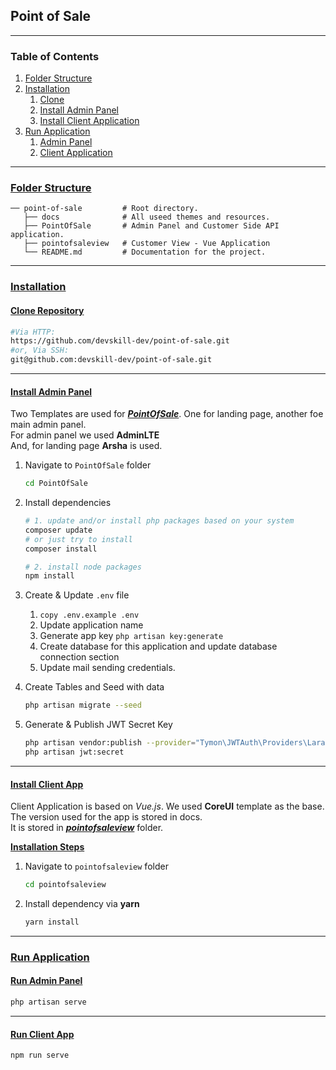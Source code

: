 ## Point of Sale

___

### Table of Contents

1. [Folder Structure](#folder-structure)
2. [Installation](#installation)
    1. [Clone](#clone)
    2. [Install Admin Panel](#install-admin-panel)
    3. [Install Client Application](#install-client-app)
3. [Run Application](#run-application)
    1. [Admin Panel](#run-admin-panel)
    1. [Client Application](#run-client-app)

___

### <a href="#folder-structure">Folder Structure</a>

   ```
   ── point-of-sale         # Root directory.
      ├── docs              # All useed themes and resources.
      ├── PointOfSale       # Admin Panel and Customer Side API application.  
      ├── pointofsaleview   # Customer View - Vue Application
      └── README.md         # Documentation for the project.    
   ```

___

### <a href="#installation">Installation</a>

#### <a href="#clone-repository">Clone Repository</a>

```bash
#Via HTTP:     
https://github.com/devskill-dev/point-of-sale.git  
#or, Via SSH:  
git@github.com:devskill-dev/point-of-sale.git
```

___

#### <a href="#install-admin-panel">Install Admin Panel</a>

Two Templates are used for **_<u>PointOfSale</u>_**. One for landing page, another foe main admin panel.  
For admin panel we used **AdminLTE**  
And, for landing page **Arsha** is used.

1. Navigate to `PointOfSale` folder
   ```bash
   cd PointOfSale
   ```
2. Install dependencies
   ```bash
   # 1. update and/or install php packages based on your system
   composer update
   # or just try to install
   composer install
   
   # 2. install node packages
   npm install
   ```
3. Create & Update `.env` file
    1. ``` copy .env.example .env ```
    2. Update application name
    3. Generate app key `php artisan key:generate`
    3. Create database for this application and update database connection section
    4. Update mail sending credentials.


4. Create Tables and Seed with data
   ```bash
   php artisan migrate --seed
   ```
5. Generate & Publish JWT Secret Key
   ```bash
   php artisan vendor:publish --provider="Tymon\JWTAuth\Providers\LaravelServiceProvider"
   php artisan jwt:secret
   ```

___

#### <a href="#install-client-app">Install Client App</a>

Client Application is based on _Vue.js_. We used **CoreUI** template as the base. The version used for the app is stored
in docs.  
It is stored in **_<u>pointofsaleview</u>_** folder.

**<u>Installation Steps</u>**

1. Navigate to `pointofsaleview` folder
   ```bash
   cd pointofsaleview
   ```
2. Install dependency via **yarn**
   ```bash
   yarn install
   ```

___

### <a href="#run-application">Run Application</a>

#### <a href="#run-admin-panel">Run Admin Panel</a>

   ```bash
   php artisan serve
   ```

___

#### <a href="#run-client-app">Run Client App</a>

   ```bash
   npm run serve
   ```
